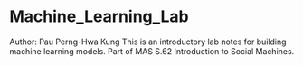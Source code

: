 # Machine_Learning_Lab

Author: Pau Perng-Hwa Kung
This is an introductory lab notes for building machine learning models. Part of MAS S.62 Introduction to Social Machines.
